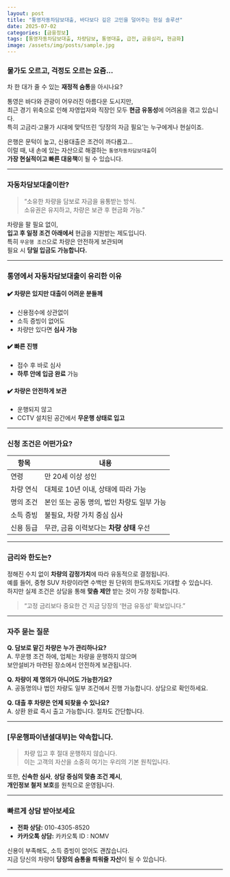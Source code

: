 ```yaml
---
layout: post
title: "통영자동차담보대출, 바다보다 깊은 고민을 덜어주는 현실 솔루션"
date: 2025-07-02
categories: [금융정보]
tags: [통영자동차담보대출, 차량담보, 통영대출, 급전, 금융심리, 현금화]
image: /assets/img/posts/sample.jpg
---
```


### 물가도 오르고, 걱정도 오르는 요즘…  
차 한 대가 줄 수 있는 **재정적 숨통**을 아시나요?

통영은 바다와 관광이 어우러진 아름다운 도시지만,  
최근 경기 위축으로 인해 자영업자와 직장인 모두 **현금 유동성**에 어려움을 겪고 있습니다.  
특히 고금리·고물가 시대에 맞닥뜨린 ‘당장의 자금 필요’는 누구에게나 현실이죠.

은행은 문턱이 높고, 신용대출은 조건이 까다롭고…  
이럴 때, 내 손에 있는 자산으로 해결하는 `통영자동차담보대출`이  
**가장 현실적이고 빠른 대응책**이 될 수 있습니다.

---

### 자동차담보대출이란?

> “소유한 차량을 담보로 자금을 융통받는 방식.  
> 소유권은 유지하고, 차량은 보관 후 현금화 가능.”

차량을 팔 필요 없이,  
**입고 후 일정 조건 아래에서** 현금을 지원받는 제도입니다.  
특히 `무운행 조건`으로 차량은 안전하게 보관되며  
필요 시 **당일 입금도 가능합니다.**

---

### 통영에서 자동차담보대출이 유리한 이유

#### ✔️ 차량은 있지만 대출이 어려운 분들께  
- 신용점수에 상관없이  
- 소득 증빙이 없어도  
- 차량만 있다면 **심사 가능**

#### ✔️ 빠른 진행  
- 접수 후 바로 심사  
- **하루 안에 입금 완료** 가능

#### ✔️ 차량은 안전하게 보관  
- 운행되지 않고  
- CCTV 설치된 공간에서 **무운행 상태로 입고**

---

### 신청 조건은 어떤가요?

| 항목 | 내용 |
|------|------|
| 연령 | 만 20세 이상 성인 |
| 차량 연식 | 대체로 10년 이내, 상태에 따라 가능 |
| 명의 조건 | 본인 또는 공동 명의, 법인 차량도 일부 가능 |
| 소득 증빙 | 불필요, 차량 가치 중심 심사 |
| 신용 등급 | 무관, 금융 이력보다는 **차량 상태** 우선 |

---

### 금리와 한도는?

정해진 수치 없이 **차량의 감정가치**에 따라 유동적으로 결정됩니다.  
예를 들어, 중형 SUV 차량이라면 수백만 원 단위의 한도까지도 기대할 수 있습니다.  
하지만 실제 조건은 상담을 통해 **맞춤 제안** 받는 것이 가장 정확합니다.

> “고정 금리보다 중요한 건 지금 당장의 ‘현금 유동성’ 확보입니다.”

---

### 자주 묻는 질문

**Q. 담보로 맡긴 차량은 누가 관리하나요?**  
A. 무운행 조건 하에, 업체는 차량을 운행하지 않으며  
   보안설비가 마련된 장소에서 안전하게 보관됩니다.

**Q. 차량이 제 명의가 아니어도 가능한가요?**  
A. 공동명의나 법인 차량도 일부 조건에서 진행 가능합니다. 상담으로 확인하세요.

**Q. 대출 후 차량은 언제 되찾을 수 있나요?**  
A. 상환 완료 즉시 출고 가능합니다. 절차도 간단합니다.

---

### [무운행파이낸셜대부]는 약속합니다.

> 차량 입고 후 절대 운행하지 않습니다.  
> 이는 고객의 자산을 소중히 여기는 우리의 기본 원칙입니다.

또한, **신속한 심사**, **상담 중심의 맞춤 조건 제시**,  
**개인정보 철저 보호**를 원칙으로 운영됩니다.

---

### 빠르게 상담 받아보세요

- **전화 상담:** 010-4305-8520  
- **카카오톡 상담:** 카카오톡 ID : NOMV

신용이 부족해도, 소득 증빙이 없어도 괜찮습니다.  
지금 당신의 차량이 **당장의 숨통을 틔워줄 자산**이 될 수 있습니다.

---

